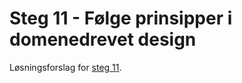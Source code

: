 # Steg 11 - Følge prinsipper i domenedrevet design

Løsningsforslag for [steg 11](https://github.com/nrkno/dotnetskolen/tree/net5/main?tab=readme-ov-file#steg-11---følge-prinsipper-i-domenedrevet-design).
